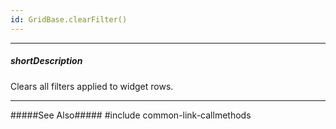 ```yaml
---
id: GridBase.clearFilter()
---
```

---
##### shortDescription
Clears all filters applied to widget rows.

---
#####See Also#####
#include common-link-callmethods